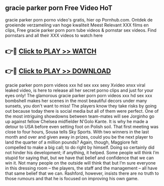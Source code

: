 ## gracie parker porn Free Video HoT 

gracie parker porn porno video's gratis, hier op Pornhub.com. Ontdek de groeiende verzameling van hoge kwaliteit Meest Relevant XXX films en clips,
Free gracie parker porn porn tube videos & pornstar sex videos. Find pornstars and all their XXX videos to watch here


## 👉🔴 [Click to PLAY >> WATCH](http://us.freeplayer.one?title=gracie_parker_porn&ref=16D)

## 👉🔴 [Click to PLAY >> DOWNLOAD](http://us.freeplayer.one?title=gracie_parker_porn&ref=16D)


gracie parker porn porn videos xxx hd sex xxx sexy Xvideo xnxx viral leaked video, is here to release all her secret porno clips and just for your eyes only! The glamorous gracie parker porn porn videos xxx hd sex xxx bombshell makes her scenes in the most beautiful decors under many sunsets, you don't want to miss! The players know they take risks by going out because today there is social media but all of them were perfect. One of the most intriguing showdowns between team-mates will see Jorginho go up against fellow Chelsea midfielder N'Golo Kante. It is why he made a detour to USA before even setting foot on Polish soil. That first meeting was close to four hours, Sousa tells Sky Sports. With two winners in the last month and over and given away in prizes, could you be the next player to land the quarter of a million pounds? Again, though, Maggiore felt compelled to make a big call; to do right by himself. Doing so certainly did not hinder his development; if anything, it helped. Some people will think I’m stupid for saying that, but we have that belief and confidence that we can win it. Not many people on the outside will think that but I’m sure everyone in this dressing room – the players, the staff and the management – all have that same belief that we can. Rashford, however, insists there are no truth to those rumours and that he is focused on improving his own game.